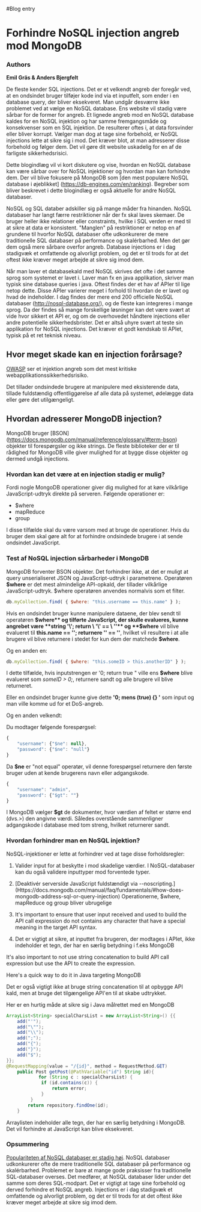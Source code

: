 #Blog entry

# Forhindre NoSQL injection angreb mod MongoDB

### Authors

**Emil Gräs 
&
Anders Bjergfelt**

De fleste kender SQL injections. Det er et velkendt angreb der foregår ved, at en ondsindet bruger tilføjer kode ind via et inputfelt, som ender i en database query, der bliver eksekveret.
Man undgår desværre ikke problemet ved at vælge en NoSQL database. Ens website vil stadig være sårbar for de former for angreb. Et lignede angreb mod en NoSQL database kaldes for en NoSQL injektion og har samme fremgangsmåde og konsekvenser som en SQL injektion. De resulterer oftes i, at data forsvinder eller bliver korrupt. Vælger man dog at tage sine forbehold, er NoSQL injections lette at sikre sig i mod. Det kræver blot, at man adresserer disse forbehold og følger dem. Det vil gøre dit website uskadelig for en af de farligste sikkerhedsrisici.  

Dette blogindlæg vil vi kort diskutere og vise, hvordan en NoSQL database kan være sårbar over for NoSQL injektioner og hvordan man kan forhindre dem. Der vil blive fokusere på MongoDB som [den mest populære NoSQL database i øjeblikket] (https://db-engines.com/en/ranking). Begreber som bliver beskrevet i dette blogindlæg er også aktuelle for andre NoSQL databaser.


NoSQL og SQL databer adskiller sig på mange måder fra hinanden. NoSQL databaser har langt færre restriktioner når der fx skal laves skemaer. De bruger heller ikke relationer eller constraints, hvilke i SQL verden er med til at sikre at data er konsistent. "Manglen" på restriktioner er netop en af grundene til hvorfor NoSQL databaser ofte udkonkurerer de mere traditionelle SQL databaser på performance og skalérbarhed. Men det gør dem også mere sårbare overfor angreb. Database injections er i dag stadigvæk et omfattende og alvorligt problem, og det er til trods for at det  oftest ikke kræver meget arbejde at sikre sig imod dem.

Når man laver et databasekald med NoSQL skrives det ofte i det samme sprog som systemet er lavet i. Laver man fx en java applikation, skriver man typisk sine database queries i java. Oftest findes der et hav af APIer til lige netop dette. Disse APIer varierer meget i forhold til hvordan de er lavet og hvad de indeholder. I dag findes der mere end 200 officielle NoSQL databaser (http://nosql-database.org/), og de fleste kan integreres i mange sprog. Da der findes så mange forskellige løsninger kan det være svært at vide hvor sikkert et API er, og om de overhovedet håndtere injections eller andre potentielle sikkerhedsbrister. Det er altså uhyre svært at teste sin applikation for NoSQL injections. Det kræver et godt kendskab til APIet, typisk på et ret teknisk niveau.

## Hvor meget skade kan en injection forårsage?

[OWASP](https://www.owasp.org/index.php/Main_Page) ser et injektion angreb som det mest kritiske webapplikationssikkerhedsrisiko. 

Det tillader ondsindede brugere at manipulere med eksisterende data, tillade fuldstændig offentliggørelse af alle data på systemet, ødelægge data eller gøre det utilgængeligt.

## Hvordan adresserer MongoDB injection?

MongoDB bruger [BSON] (https://docs.mongodb.com/manual/reference/glossary/#term-bson) objekter til forespørgsler og ikke strings.
De fleste biblioteker der er til rådighed for MongoDB ville giver mulighed for at bygge disse objekter og dermed undgå injections.

### Hvordan kan det være at en injection stadig er mulig?
Fordi nogle MongoDB operationer giver dig mulighed for at køre vilkårlige JavaScript-udtryk direkte på serveren. Følgende operationer er:

* $where
* mapReduce
* group

I disse tilfælde skal du være varsom med at bruge de operationer. Hvis du bruger dem skal gøre alt for at forhindre ondsindede brugere i at sende ondsindet JavaScript.

### Test af NoSQL injection sårbarheder i MongoDB

MongoDB forventer BSON objekter. Det forhindrer ikke, at det er muligt at query unserialiseret JSON og JavaScript-udtryk i parametrene.
Operatøren **$where** er det mest almindelige API-opkald, der tillader vilkårlige JavaScript-udtryk.
$where operatøren anvendes normalvis som et filter.

```javascript
db.myCollection.find( { $where: "this.username == this.name" } );
```
Hvis en ondsindet bruger kunne manipulere dataene, der blev sendt til operatøren **$where** og tilførte JavaScript, der skulle evalueres, kunne angrebet være **string '\'; return \ '\' == \ ''** og **$where** vil blive evalueret til **this.name == ''; returnere '' == ''**, hvilket vil resultere i at alle brugere vil blive returnere i stedet for kun dem der matchede **$where**.

Og en anden en:
```javascript
db.myCollection.find( { $where: "this.someID > this.anotherID" } );
```
I dette tilfælde, hvis inputstrengen er '0; return true " ville ens **$where** blive evalueret som *someID > 0;*, returnere sandt og alle brugere vil blive returneret.

Eller en ondsindet bruger kunne give dette **'0; mens (true) {} '** som input og man ville komme ud for et DoS-angreb.

Og en anden velkendt:

Du modtager følgende forespørgsel:

```javascript
{
    "username": {"$ne": null},
    "password": {"$ne": "null"}
}
```
Da **$ne** er "not equal" operatør, vil denne forespørgsel returnere den første bruger uden at kende brugerens navn eller adgangskode.

```javascript
{
    "username": "admin",
    "password": {"$gt": ""}
}
```
I MongoDB vælger **$gt** de dokumenter, hvor værdien af feltet er større end (dvs.>) den angivne værdi. Således overstående sammenligner adgangskode i database med tom streng, hvilket returnerer sandt.

### Hvordan forhindrer man en NoSQL injektion?

NoSQL-injektioner er lette at forhindrer ved at tage disse forholdsregler:

1. Valider input for at beskytte i mod skadelige værdier. I NoSQL-databaser kan du også validere inputtyper mod forventede typer.

2. [Deaktivér serverside JavaScript fuldstændigt via --noscripting.] (Https://docs.mongodb.com/manual/faq/fundamentals/#how-does-mongodb-address-sql-or-query-injection) Operationerne, $where, mapReduce og group bliver ubrugelige

1. It's important to ensure that user input received and used to build the API call expression do not contains any character that have a special meaning in the target API syntax.

1. Det er vigtigt at sikre, at inputtet fra brugeren, der modtages i APIet, ikke indeholder et tegn, der har en særlig betydning i f.eks
MongoDB

It's also important to not use string concatenation to build API call expression but use the API to create the expression.

Here's a quick way to do it in Java targeting MongoDB

Det er også vigtigt ikke at bruge string concatenation til at opbygge API kald, men at bruge det tilgængelige API'en til at skabe udtrykket.

Her er en hurtig måde at sikre sig i Java målrettet med en MongoDB

```java
ArrayList<String> specialCharsList = new ArrayList<String>() {{
    add("'");
    add("\"");
    add("\\");
    add(";");
    add("{");
    add("}");
    add("$");
}};
@RequestMapping(value = "/{id}", method = RequestMethod.GET)
    public Post getPost(@PathVariable("id") String id){
		    for (String c : specialCharsList) {
             if (id.contains(c)) {
                 return error;
             }
         }
        return repository.findOne(id);
    }

```
Arraylisten indeholder alle tegn, der har en særlig betydning i MongoDB. Det vil forhindre at JavaScript kan blive eksekveret.

### Opsummering

[Populariteten af NoSQL databaser er stadig høj](https://db-engines.com/en/ranking_trend). NoSQL databaser udkonkurerer ofte de mere traditionelle SQL databaser på performance og skalérbarhed.
Problemet er bare at mange gode praksisser fra traditionelle SQL-databaser overses. Det medfører, at NoSQL databaser lider under det samme som deres SQL-modpart. Det er vigtigt at tage sine forbehold og derved forhindre et NoSQL angreb. 
Injections er i dag stadigvæk et omfattende og alvorligt problem, og det er til trods for at det oftest ikke kræver meget arbejde at sikre sig imod dem.



